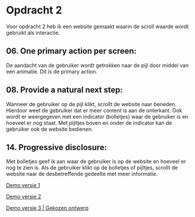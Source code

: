 # Opdracht 2

Voor opdracht 2 heb ik een website gemaakt waarin de scroll waarde wordt gebruikt als interactie.

## 06. One primary action per screen:

De aandacht van de gebruiker wordt getrokken naar de pijl door middel van een animatie. Dit is de primary action.

## 08. Provide a natural next step:

Wanneer de gebruiker op de pijl klikt, scrollt de website naar beneden. Hierdoor weet de gebruiker dat er meer content is aan de onterkant. Ook wordt er weergegeven met een indicator (bolletjes) waar de gebruiker is en hoeveel er nog staat. Met pijltjes boven en onder de indicator kan de gebruiker ook de website bedienen.

## 14. Progressive disclosure:

Met bolletjes geef ik aan waar de gebruiker is op de website en hoeveel er nog te zien is. Als de gebruiker klikt op de bolletjes of pijltjes, scrollt de website naar de desbetreffende gedeelte met meer informatie.

[Demo versie 1](v01/)

[Demo versie 2](v02/)

[Demo versie 3 | Gekozen ontwerp](v03/)
